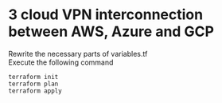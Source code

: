 # 3 cloud VPN interconnection between AWS, Azure and GCP  

Rewrite the necessary parts of variables.tf  
Execute the following command  

```
terraform init
terraform plan
terraform apply
```